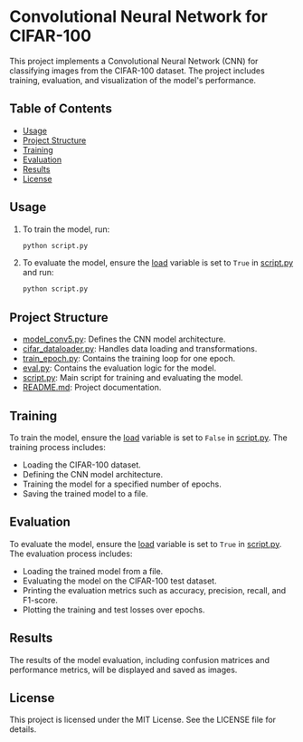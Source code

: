 # Convolutional Neural Network for CIFAR-100

This project implements a Convolutional Neural Network (CNN) for classifying images from the CIFAR-100 dataset. The project includes training, evaluation, and visualization of the model's performance.

## Table of Contents

- [Usage](#usage)
- [Project Structure](#project-structure)
- [Training](#training)
- [Evaluation](#evaluation)
- [Results](#results)
- [License](#license)


## Usage

1. To train the model, run:
    ```sh
    python script.py
    ```

2. To evaluate the model, ensure the [load](http://_vscodecontentref_/1) variable is set to `True` in [script.py](http://_vscodecontentref_/2) and run:
    ```sh
    python script.py
    ```

## Project Structure

- [model_conv5.py](http://_vscodecontentref_/4): Defines the CNN model architecture.
- [cifar_dataloader.py](http://_vscodecontentref_/5): Handles data loading and transformations.
- [train_epoch.py](http://_vscodecontentref_/6): Contains the training loop for one epoch.
- [eval.py](http://_vscodecontentref_/7): Contains the evaluation logic for the model.
- [script.py](http://_vscodecontentref_/8): Main script for training and evaluating the model.
- [README.md](http://_vscodecontentref_/9): Project documentation.

## Training

To train the model, ensure the [load](http://_vscodecontentref_/10) variable is set to `False` in [script.py](http://_vscodecontentref_/11). The training process includes:

- Loading the CIFAR-100 dataset.
- Defining the CNN model architecture.
- Training the model for a specified number of epochs.
- Saving the trained model to a file.

## Evaluation

To evaluate the model, ensure the [load](http://_vscodecontentref_/12) variable is set to `True` in [script.py](http://_vscodecontentref_/13). The evaluation process includes:

- Loading the trained model from a file.
- Evaluating the model on the CIFAR-100 test dataset.
- Printing the evaluation metrics such as accuracy, precision, recall, and F1-score.
- Plotting the training and test losses over epochs.

## Results

The results of the model evaluation, including confusion matrices and performance metrics, will be displayed and saved as images.

## License

This project is licensed under the MIT License. See the LICENSE file for details.
